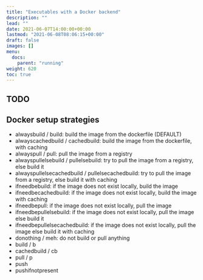 ```yaml
---
title: "Executables with a Docker backend"
description: ""
lead: ""
date: 2021-06-07T14:00:00+00:00
lastmod: "2021-06-08T08:06:15+00:00"
draft: false
images: []
menu:
  docs:
    parent: "running"
weight: 620
toc: true
---
```




## TODO

## Docker setup strategies

-   alwaysbuild / build: build the image from the dockerfile (DEFAULT)
-   alwayscachedbuild / cachedbuild: build the image from the
    dockerfile, with caching
-   alwayspull / pull: pull the image from a registry
-   alwayspullelsebuild / pullelsebuild: try to pull the image from a
    registry, else build it
-   alwayspullelsecachedbuild / pullelsecachedbuild: try to pull the
    image from a registry, else build it with caching
-   ifneedbebuild: if the image does not exist locally, build the image
-   ifneedbecachedbuild: if the image does not exist locally, build the
    image with caching
-   ifneedbepull: if the image does not exist locally, pull the image
-   ifneedbepullelsebuild: if the image does not exist locally, pull the
    image else build it
-   ifneedbepullelsecachedbuild: if the image does not exist locally,
    pull the image else build it with caching
-   donothing / meh: do not build or pull anything
-   build / b
-   cachedbuild / cb
-   pull / p
-   push
-   pushifnotpresent
